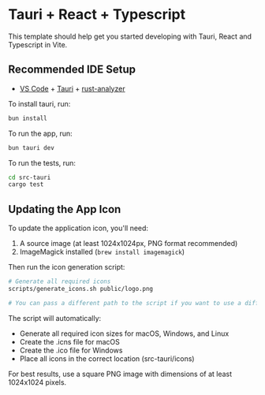 # Tauri + React + Typescript

This template should help get you started developing with Tauri, React and Typescript in Vite.

## Recommended IDE Setup

- [VS Code](https://code.visualstudio.com/) + [Tauri](https://marketplace.visualstudio.com/items?itemName=tauri-apps.tauri-vscode) + [rust-analyzer](https://marketplace.visualstudio.com/items?itemName=rust-lang.rust-analyzer)


To install tauri, run:

```bash
bun install
```

To run the app, run:

```bash
bun tauri dev
```

To run the tests, run:

```bash
cd src-tauri
cargo test
```

## Updating the App Icon

To update the application icon, you'll need:
1. A source image (at least 1024x1024px, PNG format recommended)
2. ImageMagick installed (`brew install imagemagick`)

Then run the icon generation script:

```bash
# Generate all required icons
scripts/generate_icons.sh public/logo.png

# You can pass a different path to the script if you want to use a different image
```

The script will automatically:
- Generate all required icon sizes for macOS, Windows, and Linux
- Create the .icns file for macOS
- Create the .ico file for Windows
- Place all icons in the correct location (src-tauri/icons)

For best results, use a square PNG image with dimensions of at least 1024x1024 pixels.
